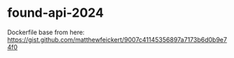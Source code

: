 # found-api-2024
Dockerfile base from here: https://gist.github.com/matthewfeickert/9007c41145356897a7173b6d0b9e74f0
